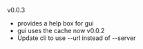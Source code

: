 v0.0.3
- provides a help box for gui
- gui uses the cache now
v0.0.2
- Update cli to use --url instead of --server
